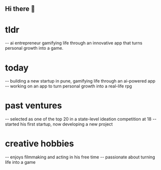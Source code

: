 ## Hi there 👋

# tldr
-- ai entrepreneur gamifying life through an innovative app that turns personal growth into a game.

# today
-- building a new startup in pune, gamifying life through an ai-powered app
-- working on an app to turn personal growth into a real-life rpg

# past ventures
-- selected as one of the top 20 in a state-level ideation competition at 18
-- started his first startup, now developing a new project

# creative hobbies
-- enjoys filmmaking and acting in his free time
-- passionate about turning life into a game
